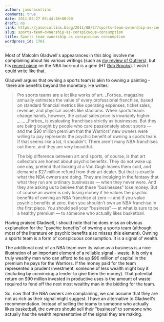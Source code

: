 ```yaml
---
author: jasonacollins
comments: true
date: 2011-08-27 05:44:36+00:00
draft: no
link: https://jasoncollins.blog/2011/08/27/sports-team-ownership-as-conspicuous-consumption/
slug: sports-team-ownership-as-conspicuous-consumption
title: Sports team ownership as conspicuous consumption
wordpress_id: 1701
---
```


Most of Malcolm Gladwell's appearances in this blog involve me complaining about his various writings (such as [my review of Outliers](https://jasoncollins.blog/2011/03/gladwells-outliers/)), but his [recent piece](http://www.grantland.com/story/_/id/6874079/psychic-benefits-nba-lockout) on the NBA lock-out is a gem (HT [Rob Brooks](http://www.robbrooks.net/)). I wish I could write like that.

Gladwell argues that owning a sports team is akin to owning a painting - there are benefits beyond the monetary. He writes:


<blockquote>Pro sports teams are a lot like works of art. _Forbes_ magazine annually estimates the value of every professional franchise, based on standard financial metrics like operating expenses, ticket sales, revenue, and physical assets like stadiums. When sports teams change hands, however, the actual sales price is invariably higher. _..._ _Forbes_ is evaluating franchises strictly as businesses. But they are being bought by people who care passionately about sports — and the $90 million premium that the Warriors' new owners were willing to pay represents the psychic benefit of owning a sports team. If that seems like a lot, it shouldn't. There aren't many NBA franchises out there, and they are very beautiful.

The big difference between art and sports, of course, is that art collectors are honest about psychic benefits. They do not wake up one day, pretend that looking at a Van Gogh leaves them cold, and demand a $27 million refund from their art dealer. But that is exactly what the NBA owners are doing. They are indulging in the fantasy that what they run are ordinary businesses — when they never were. And they are asking us to believe that these "businesses" lose money. But of course an owner is only losing money if he values the psychic benefits of owning an NBA franchise at zero — and if you value psychic benefits at zero, then you shouldn't own an NBA franchise in the first place. You should sell your "business" — at what is sure to be a healthy premium — to someone who actually likes basketball.</blockquote>


Having praised Gladwell, I should note that he does miss an obvious explanation for the "psychic benefits" of owning a sports team (although most of the literature on psychic benefits also misses this element). Owning a sports team is a form of conspicuous consumption. It is a signal of wealth.

The additional cost of an NBA team over its value as a business is a nice illustration of an important element of a reliable signal - waste. It is only a truly wealthy man who can afford to tie up $90 million of capital in the premium he pays for the Warriors. If the money paid for the team represented a prudent investment, someone of less wealth might buy it (including by convincing a lender to give them the money). That potential return on $90 million invested in productive uses is the amount of waste required to fend off the next most wealthy man in the bidding for the team.

So, now that the NBA owners are complaining, we can assume that they are not as rich as their signal might suggest. I have an alternative to Gladwell's recommendation. Instead of selling the teams to someone who actually likes basketball, the owners should sell their "business" to someone who actually has the wealth representative of the signal they are making.
